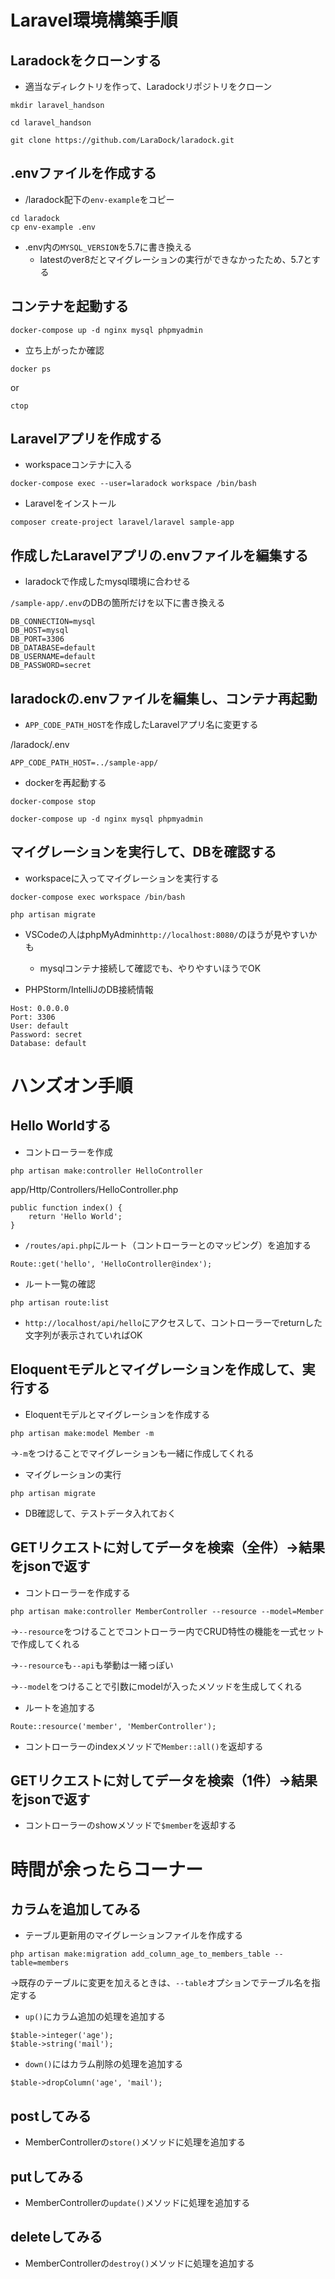 # Laravel環境構築手順

## Laradockをクローンする
- 適当なディレクトリを作って、Laradockリポジトリをクローン

```
mkdir laravel_handson

cd laravel_handson
```

`git clone https://github.com/LaraDock/laradock.git`

## .envファイルを作成する

- /laradock配下の`env-example`をコピー

```
cd laradock
cp env-example .env
```

- .env内の`MYSQL_VERSION`を5.7に書き換える
    - latestのver8だとマイグレーションの実行ができなかったため、5.7とする

## コンテナを起動する

`docker-compose up -d nginx mysql phpmyadmin`

- 立ち上がったか確認

`docker ps`

or

`ctop`

## Laravelアプリを作成する

- workspaceコンテナに入る

`docker-compose exec --user=laradock workspace /bin/bash`

- Laravelをインストール

`composer create-project laravel/laravel sample-app`

## 作成したLaravelアプリの.envファイルを編集する

- laradockで作成したmysql環境に合わせる

`/sample-app/.env`のDBの箇所だけを以下に書き換える
```
DB_CONNECTION=mysql
DB_HOST=mysql
DB_PORT=3306
DB_DATABASE=default
DB_USERNAME=default
DB_PASSWORD=secret
```

## laradockの.envファイルを編集し、コンテナ再起動

- `APP_CODE_PATH_HOST`を作成したLaravelアプリ名に変更する

/laradock/.env

`APP_CODE_PATH_HOST=../sample-app/`

- dockerを再起動する

`docker-compose stop`

`docker-compose up -d nginx mysql phpmyadmin`

## マイグレーションを実行して、DBを確認する

- workspaceに入ってマイグレーションを実行する

`docker-compose exec workspace /bin/bash`

`php artisan migrate`

- VSCodeの人はphpMyAdmin`http://localhost:8080/`のほうが見やすいかも

    - mysqlコンテナ接続して確認でも、やりやすいほうでOK

- PHPStorm/IntelliJのDB接続情報
```
Host: 0.0.0.0
Port: 3306
User: default
Password: secret
Database: default
```

# ハンズオン手順

## Hello Worldする

- コントローラーを作成

`php artisan make:controller HelloController`

app/Http/Controllers/HelloController.php

```
public function index() {
    return 'Hello World';
}
```

- `/routes/api.php`にルート（コントローラーとのマッピング）を追加する

`Route::get('hello', 'HelloController@index');`

- ルート一覧の確認

`php artisan route:list`

- `http://localhost/api/hello`にアクセスして、コントローラーでreturnした文字列が表示されていればOK

## Eloquentモデルとマイグレーションを作成して、実行する

- Eloquentモデルとマイグレーションを作成する

`php artisan make:model Member -m`

→`-m`をつけることでマイグレーションも一緒に作成してくれる

- マイグレーションの実行

 `php artisan migrate`
 
- DB確認して、テストデータ入れておく

## GETリクエストに対してデータを検索（全件）→結果をjsonで返す

- コントローラーを作成する

`php artisan make:controller MemberController --resource --model=Member`

→`--resource`をつけることでコントローラー内でCRUD特性の機能を一式セットで作成してくれる

→`--resource`も`--api`も挙動は一緒っぽい

→`--model`をつけることで引数にmodelが入ったメソッドを生成してくれる

- ルートを追加する

`Route::resource('member', 'MemberController');`

- コントローラーのindexメソッドで`Member::all()`を返却する

## GETリクエストに対してデータを検索（1件）→結果をjsonで返す

- コントローラーのshowメソッドで`$member`を返却する


# 時間が余ったらコーナー

## カラムを追加してみる

- テーブル更新用のマイグレーションファイルを作成する

`php artisan make:migration add_column_age_to_members_table --table=members`

→既存のテーブルに変更を加えるときは、`--table`オプションでテーブル名を指定する

- `up()`にカラム追加の処理を追加する

```
$table->integer('age');
$table->string('mail');
```

- `down()`にはカラム削除の処理を追加する

```
$table->dropColumn('age', 'mail');
```

## postしてみる

- MemberControllerの`store()`メソッドに処理を追加する

## putしてみる

- MemberControllerの`update()`メソッドに処理を追加する

## deleteしてみる

- MemberControllerの`destroy()`メソッドに処理を追加する

